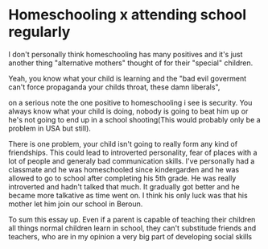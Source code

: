 # Homeschooling x attending school regularly

I don't personally think homeschooling has many positives and it's just another thing "alternative mothers" thought of for their "special" children.

Yeah, you know what your child is learning and the "bad evil goverment can't force  propaganda your childs throat, these damn liberals",

on a serious note the one positive to homeschooling i see is security. You always know what your child is doing, nobody is going to beat him up or he's not going to end up in a school shooting(This would probably only be a problem in USA but still). 

There is one problem, your child isn't going to really form any kind of friendships. This could lead to introverted personality, fear of places with a lot of people and generaly bad communication skills. I've personally had a classmate and he was homeschooled since kindergarden and he was allowed to go to school after completing his 5th grade. He was really introverted and hadn't talked that much. It gradually got better and he became more talkative as time went on. I think his only luck was that his mother let him join our school in Beroun.

To sum this essay up. Even if a parent is capable of teaching  their children all things normal children learn in school, they can't substitude friends and teachers, who are in my opinion a very big part of developing social skills 